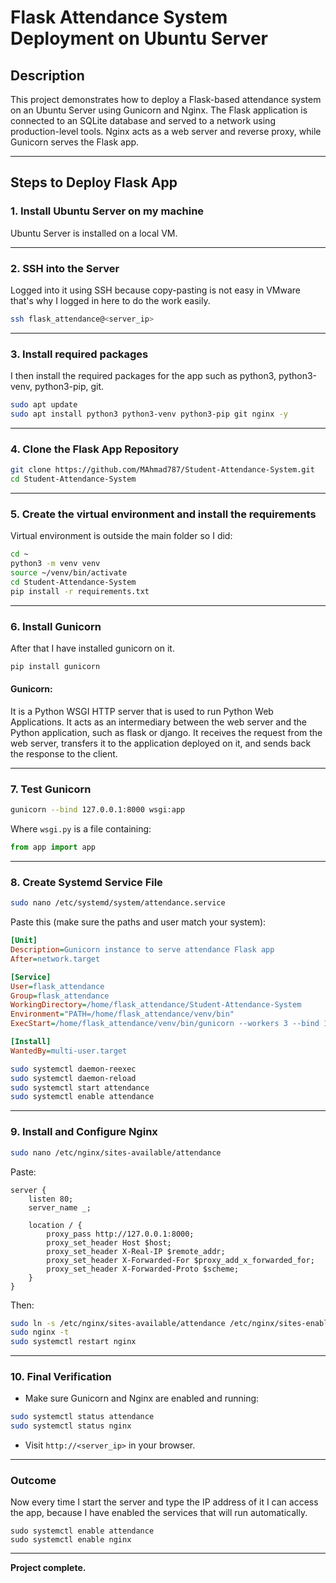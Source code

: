 #  Flask Attendance System Deployment on Ubuntu Server

## Description

This project demonstrates how to deploy a Flask-based attendance system on an Ubuntu Server using Gunicorn and Nginx. The Flask application is connected to an SQLite database and served to a network using production-level tools. Nginx acts as a web server and reverse proxy, while Gunicorn serves the Flask app.

---

## Steps to Deploy Flask App

### 1. Install Ubuntu Server on my machine

Ubuntu Server is installed on a local VM.

---

### 2. SSH into the Server

Logged into it using SSH because copy-pasting is not easy in VMware that's why I logged in here to do the work easily.

```bash
ssh flask_attendance@<server_ip>
```

---

### 3. Install required packages

I then install the required packages for the app such as python3, python3-venv, python3-pip, git.

```bash
sudo apt update
sudo apt install python3 python3-venv python3-pip git nginx -y
```

---

### 4. Clone the Flask App Repository

```bash
git clone https://github.com/MAhmad787/Student-Attendance-System.git
cd Student-Attendance-System
```

---

### 5. Create the virtual environment and install the requirements

Virtual environment is outside the main folder so I did:

```bash
cd ~
python3 -m venv venv
source ~/venv/bin/activate
cd Student-Attendance-System
pip install -r requirements.txt
```

---

### 6. Install Gunicorn

After that I have installed gunicorn on it.

```bash
pip install gunicorn
```

#### Gunicorn:

It is a Python WSGI HTTP server that is used to run Python Web Applications. It acts as an intermediary between the web server and the Python application, such as flask or django. It receives the request from the web server, transfers it to the application deployed on it, and sends back the response to the client.

---

### 7. Test Gunicorn

```bash
gunicorn --bind 127.0.0.1:8000 wsgi:app
```

Where `wsgi.py` is a file containing:

```python
from app import app
```

---

### 8. Create Systemd Service File

```bash
sudo nano /etc/systemd/system/attendance.service
```

Paste this (make sure the paths and user match your system):

```ini
[Unit]
Description=Gunicorn instance to serve attendance Flask app
After=network.target

[Service]
User=flask_attendance
Group=flask_attendance
WorkingDirectory=/home/flask_attendance/Student-Attendance-System
Environment="PATH=/home/flask_attendance/venv/bin"
ExecStart=/home/flask_attendance/venv/bin/gunicorn --workers 3 --bind 127.0.0.1:8000 wsgi:app

[Install]
WantedBy=multi-user.target
```

```bash
sudo systemctl daemon-reexec
sudo systemctl daemon-reload
sudo systemctl start attendance
sudo systemctl enable attendance
```

---

### 9. Install and Configure Nginx

```bash
sudo nano /etc/nginx/sites-available/attendance
```

Paste:

```nginx
server {
    listen 80;
    server_name _;

    location / {
        proxy_pass http://127.0.0.1:8000;
        proxy_set_header Host $host;
        proxy_set_header X-Real-IP $remote_addr;
        proxy_set_header X-Forwarded-For $proxy_add_x_forwarded_for;
        proxy_set_header X-Forwarded-Proto $scheme;
    }
}
```

Then:

```bash
sudo ln -s /etc/nginx/sites-available/attendance /etc/nginx/sites-enabled
sudo nginx -t
sudo systemctl restart nginx
```

---

### 10. Final Verification

* Make sure Gunicorn and Nginx are enabled and running:

```bash
sudo systemctl status attendance
sudo systemctl status nginx
```

* Visit `http://<server_ip>` in your browser.

---

### Outcome

Now every time I start the server and type the IP address of it I can access the app, because I have enabled the services that will run automatically.

```
sudo systemctl enable attendance
sudo systemctl enable nginx
```

---

**Project complete.**
